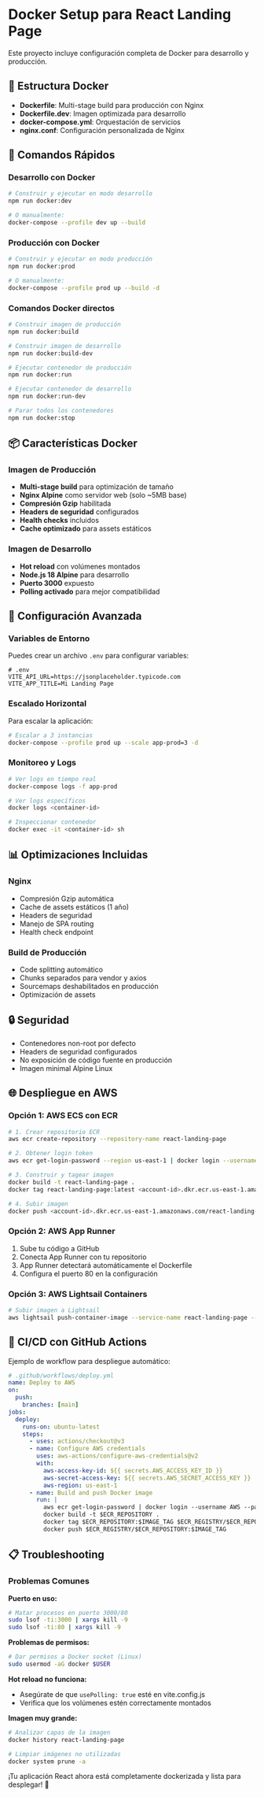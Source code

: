 # Docker Setup para React Landing Page

Este proyecto incluye configuración completa de Docker para desarrollo y producción.

## 🐳 Estructura Docker

- **Dockerfile**: Multi-stage build para producción con Nginx
- **Dockerfile.dev**: Imagen optimizada para desarrollo
- **docker-compose.yml**: Orquestación de servicios
- **nginx.conf**: Configuración personalizada de Nginx

## 🚀 Comandos Rápidos

### Desarrollo con Docker

```bash
# Construir y ejecutar en modo desarrollo
npm run docker:dev

# O manualmente:
docker-compose --profile dev up --build
```

### Producción con Docker

```bash
# Construir y ejecutar en modo producción
npm run docker:prod

# O manualmente:
docker-compose --profile prod up --build -d
```

### Comandos Docker directos

```bash
# Construir imagen de producción
npm run docker:build

# Construir imagen de desarrollo
npm run docker:build-dev

# Ejecutar contenedor de producción
npm run docker:run

# Ejecutar contenedor de desarrollo
npm run docker:run-dev

# Parar todos los contenedores
npm run docker:stop
```

## 📦 Características Docker

### Imagen de Producción
- **Multi-stage build** para optimización de tamaño
- **Nginx Alpine** como servidor web (solo ~5MB base)
- **Compresión Gzip** habilitada
- **Headers de seguridad** configurados
- **Health checks** incluidos
- **Cache optimizado** para assets estáticos

### Imagen de Desarrollo  
- **Hot reload** con volúmenes montados
- **Node.js 18 Alpine** para desarrollo
- **Puerto 3000** expuesto
- **Polling activado** para mejor compatibilidad

## 🔧 Configuración Avanzada

### Variables de Entorno

Puedes crear un archivo `.env` para configurar variables:

```env
# .env
VITE_API_URL=https://jsonplaceholder.typicode.com
VITE_APP_TITLE=Mi Landing Page
```

### Escalado Horizontal

Para escalar la aplicación:

```bash
# Escalar a 3 instancias
docker-compose --profile prod up --scale app-prod=3 -d
```

### Monitoreo y Logs

```bash
# Ver logs en tiempo real
docker-compose logs -f app-prod

# Ver logs específicos
docker logs <container-id>

# Inspeccionar contenedor
docker exec -it <container-id> sh
```

## 📊 Optimizaciones Incluidas

### Nginx
- Compresión Gzip automática
- Cache de assets estáticos (1 año)
- Headers de seguridad
- Manejo de SPA routing
- Health check endpoint

### Build de Producción  
- Code splitting automático
- Chunks separados para vendor y axios
- Sourcemaps deshabilitados en producción
- Optimización de assets

## 🔒 Seguridad

- Contenedores non-root por defecto
- Headers de seguridad configurados
- No exposición de código fuente en producción
- Imagen minimal Alpine Linux

## 🌐 Despliegue en AWS

### Opción 1: AWS ECS con ECR

```bash
# 1. Crear repositorio ECR
aws ecr create-repository --repository-name react-landing-page

# 2. Obtener login token
aws ecr get-login-password --region us-east-1 | docker login --username AWS --password-stdin <account-id>.dkr.ecr.us-east-1.amazonaws.com

# 3. Construir y tagear imagen
docker build -t react-landing-page .
docker tag react-landing-page:latest <account-id>.dkr.ecr.us-east-1.amazonaws.com/react-landing-page:latest

# 4. Subir imagen
docker push <account-id>.dkr.ecr.us-east-1.amazonaws.com/react-landing-page:latest
```

### Opción 2: AWS App Runner

1. Sube tu código a GitHub
2. Conecta App Runner con tu repositorio
3. App Runner detectará automáticamente el Dockerfile
4. Configura el puerto 80 en la configuración

### Opción 3: AWS Lightsail Containers

```bash
# Subir imagen a Lightsail
aws lightsail push-container-image --service-name react-landing-page --label react-app --image react-landing-page:latest
```

## 🚀 CI/CD con GitHub Actions

Ejemplo de workflow para despliegue automático:

```yaml
# .github/workflows/deploy.yml
name: Deploy to AWS
on:
  push:
    branches: [main]
jobs:
  deploy:
    runs-on: ubuntu-latest
    steps:
      - uses: actions/checkout@v3
      - name: Configure AWS credentials
        uses: aws-actions/configure-aws-credentials@v2
        with:
          aws-access-key-id: ${{ secrets.AWS_ACCESS_KEY_ID }}
          aws-secret-access-key: ${{ secrets.AWS_SECRET_ACCESS_KEY }}
          aws-region: us-east-1
      - name: Build and push Docker image
        run: |
          aws ecr get-login-password | docker login --username AWS --password-stdin $ECR_REGISTRY
          docker build -t $ECR_REPOSITORY .
          docker tag $ECR_REPOSITORY:$IMAGE_TAG $ECR_REGISTRY/$ECR_REPOSITORY:$IMAGE_TAG
          docker push $ECR_REGISTRY/$ECR_REPOSITORY:$IMAGE_TAG
```

## 📋 Troubleshooting

### Problemas Comunes

**Puerto en uso:**
```bash
# Matar procesos en puerto 3000/80
sudo lsof -ti:3000 | xargs kill -9
sudo lsof -ti:80 | xargs kill -9
```

**Problemas de permisos:**
```bash
# Dar permisos a Docker socket (Linux)
sudo usermod -aG docker $USER
```

**Hot reload no funciona:**
- Asegúrate de que `usePolling: true` esté en vite.config.js
- Verifica que los volúmenes estén correctamente montados

**Imagen muy grande:**
```bash
# Analizar capas de la imagen
docker history react-landing-page

# Limpiar imágenes no utilizadas
docker system prune -a
```

¡Tu aplicación React ahora está completamente dockerizada y lista para desplegar! 🎉
